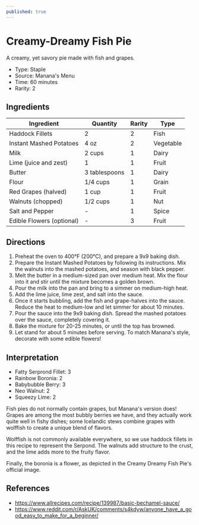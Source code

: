 ```yaml
---
published: true
---
```


# Creamy-Dreamy Fish Pie

A creamy, yet savory pie made with fish and grapes.

* Type: Staple
* Source: Manana's Menu
* Time: 60 minutes
* Rarity: 2

## Ingredients

| Ingredient           | Quantity       | Rarity | Type      |
| -------------------- | -------------- | ------ | --------- |
| Haddock Fillets      | 2              | 2      | Fish      |
| Instant Mashed Potatoes | 4 oz        | 2      | Vegetable |
| Milk                 | 2 cups         | 1      | Dairy     |
| Lime (juice and zest) | 1             | 1      | Fruit     |
| Butter               | 3 tablespoons  | 1      | Dairy     |
| Flour                | 1/4 cups       | 1      | Grain     |
| Red Grapes (halved)  | 1 cup          | 1      | Fruit     |
| Walnuts (chopped)    | 1/2 cups       | 1      | Nut       |
| Salt and Pepper      | -              | 1      | Spice     |
| Edible Flowers (optional) | -         | 3      | Fruit     |

## Directions

1. Preheat the oven to 400°F (200°C), and prepare a 9x9 baking dish.
2. Prepare the Instant Mashed Potatoes by following its instructions. Mix the walnuts into the mashed potatoes, and season with black pepper.
3. Melt the butter in a medium-sized pan over medium heat. Mix the flour into it and stir until the mixture becomes a golden brown.
4. Pour the milk into the pan and bring to a simmer on medium-high heat.
5. Add the lime juice, lime zest, and salt into the sauce.
6. Once it starts bubbling, add the fish and grape-halves into the sauce. Reduce the heat to medium-low and let simmer for about 10 minutes.
7. Pour the sauce into the 9x9 baking dish. Spread the mashed potatoes over the sauce, completely covering it.
8. Bake the mixture for 20-25 minutes, or until the top has browned.
9. Let stand for about 5 minutes before serving. To match Manana's style, decorate with some edible flowers!

## Interpretation

* Fatty Serprond Fillet: 3
* Rainbow Boronia: 2
* Babybubble Berry: 3
* Neo Walnut: 2
* Squeezy Lime: 2

Fish pies do not normally contain grapes, but Manana's version does! Grapes are among the most bubbly berries we have, and they actually work quite well in fishy dishes; some Icelandic stews combine grapes with wolffish to create a unique blend of flavors.

Wolffish is not commonly available everywhere, so we use haddock fillets in this recipe to represent the Serpond. The walnuts add structure to the crust, and the lime adds more to the fruity flavor.

Finally, the boronia is a flower, as depicted in the Creamy Dreamy Fish Pie's official image.

## References

* https://www.allrecipes.com/recipe/139987/basic-bechamel-sauce/
* https://www.reddit.com/r/AskUK/comments/s4kdyw/anyone_have_a_good_easy_to_make_for_a_beginner/
